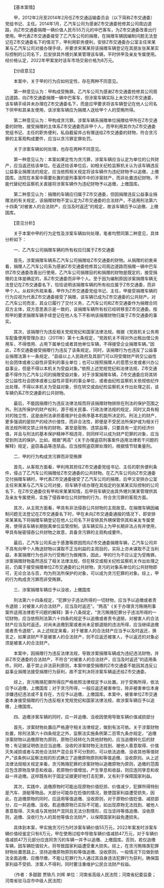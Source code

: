 　　【基本案情】

　　甲，2012年2月至2014年2月任Z市交通运输委员会（以下简称Z市交通委）党组书记、主任。2014年1月，乙汽车公司为感谢Z市交通委抢修其公司周边道路，向Z市交通委捐赠一辆价值人民币55万元的中巴客车，为Z市交通委改善出行使用。甲代表Z市交通委接受了乙汽车公司的捐赠，在捐赠车辆因编制问题无法登记在Z市交通委名下的情况下，甲利用职务便利，安排Z市交通委办公室主任宋某某与乙汽车公司对接办理手续，并要求宋某某将该捐赠车辆登记在其朋友张某某实际控制的公司名下，后安排其外甥刘某某管理该车辆，平时供甲及亲友专属使用。经价格认定，2022年甲案发时该车市场交易价格为8万元。

　　【分歧意见】

　　本案中，关于甲的行为应如何定性，存在两种不同意见。

　　第一种意见认为：甲构成受贿罪。乙汽车公司为感谢Z市交通委抢修其公司周边道路，向Z市交通委捐赠一辆中巴客车，但涉案车辆实际上未交付Z市交通委，该车辆手续并未办理在Z市交通委名下，而是应甲要求将该车辆登记在他人公司名下供甲和其亲友使用，该涉案车辆应为捐赠人送给甲个人的受贿所得。

　　第二种意见认为：甲构成贪污罪。涉案车辆系捐赠单位捐赠给甲所在Z市交通委的财物，接受捐赠的主体系Z市交通委而非甲个人，而甲利用其作为Z市交通委党组书记、主任的职务便利，私自截留并占有赠送给Z市交通委的财物，符合贪污罪的主客观构成要件，应当以贪污罪定罪处罚。

　　关于涉案车辆如何处理，也存在两种不同意见。

　　第一种意见认为：本案如果定性为贪污罪，涉案车辆应当认定为单位的公共财产，应当返还给该单位。在返还给该单位后，如相关纪检监察机关认为该车辆违反公益事业捐赠法的规定，应当依照相关规定将该车辆作为违纪财物予以追缴，上缴国库。法院在本案中需要处置的是刑事案件中的涉案财产，而非处置违纪财物，不能代替纪检监察机关直接将涉案车辆作为违纪财物予以追缴，上缴国库。

　　第二种意见认为：捐赠的车辆应归属于Z市交通委，但因捐赠违反公益事业捐赠法的有关规定，该捐赠财物不宜认定为Z市交通委的合法财产，不适用刑法第六十四条“对被害人的合法财产，应当及时返还”的规定，故该车辆应予以追缴、上缴国库。

　　【意见分析】

　　关于本案中甲的行为定性及涉案车辆如何处理，笔者均赞同第二种意见，具体分析如下：

　　一、乙汽车公司捐赠车辆的所有权应归属于Z市交通委

　　首先，涉案捐赠车辆系乙汽车公司捐赠给Z市交通委的财物。从捐赠的初衷来看，捐赠人乙汽车公司系为感谢Z市交通委抢修其公司周边道路而捐赠一辆中巴车供Z市交通委改善出行使用，乙汽车公司捐赠目的和捐赠的财物是既定的，接受捐赠的主体是确定的，系Z市交通委而非甲个人。至于因为编制原因涉案捐赠车辆无法登记在Z市交通委名下，恰恰说明该捐赠车辆的所有权应属于Z市交通委，而非甲个人。从权利外观来看，甲作为Z市交通委党组书记、主任，甲接受捐赠车辆的行为应视为代表Z市交通委接受了捐赠，该车辆已成为Z市交通委的公共财产。对乙汽车公司而言，其业已履行了交付义务，乙汽车公司和Z市交通委作为捐赠合同双方主体，双方意思表示是一致的，该捐赠车辆所有权已经转移至Z市交通委。按照甲的要求捐赠车辆手续登记在他人名下不影响该捐赠财物归属于Z市交通委的事实。

　　其次，该捐赠行为违反相关党规党纪和国家法律法规。根据《党政机关公务用车配备使用管理办法》（2011年）第十七条规定，“党政机关不得对外出租出借公务用车，不得借用、占用下属单位或者其他单位车辆，不得接受企业捐赠车辆。”因此，Z市交通委接受捐赠行为违反了该条规定。同时，该捐赠行为也违反了公益事业捐赠法第十一条规定，“县级以上人民政府及其部门可以将受赠财产转交公益性社会团体或者公益性非营利的事业单位；也可以按照捐赠人的意愿分发或者兴办公益事业，但是不得以本机关为受益对象。”依照上述党规党纪和法律法规，Z市交通委不得作为乙汽车公司的捐赠受益对象，对于涉案捐赠车辆，Z市交通委应将其转交公益性社会团体或者公益性非营利的事业单位，或者由纪检监察机关依规依纪作出处理，不得以本机关为受益对象，但在转交或由纪检监察机关作出处理之前，该车辆仍系Z市交通委的公共财物。

　　最后，不能因捐赠行为违反法律法规而将该捐赠财物排除在刑法的保护范围之外。刑法所保护的财产权利，源于相关民事、行政法律法规的规定，同时又具有相对的独立性，这是由刑法承担着维护社会秩序基本机能所决定的。刑法上的财产，更多强调的是财产的经济价值性，而非合法性，即便是不受民法所保护或为相关行政法规所明文禁止持有的财物，甚至是赃物、违禁品等，只要具有一定的经济价值，并且与刑法的基本保护精神不相违背，则同样可以成为财产犯罪的对象，应当受到刑法的保护。比如，根据“两高”《关于办理盗窃刑事案件适用法律若干问题的解释》规定，盗窃毒品等违禁品，应当按照盗窃罪处理的，根据情节轻重量刑。

　　二、甲的行为构成贪污罪而非受贿罪

　　首先，从客观方面看，甲利用其担任Z市交通委党组书记、主任的职务便利条件，侵占了乙汽车公司捐赠给Z市交通委的公共财物。在乙汽车公司向Z市交通委交付捐赠车辆时，甲代表Z市交通委接受了乙汽车公司的捐赠，后甲又安排办公室主任宋某某与乙汽车公司对接，将车辆手续办理在其指定的张某某实际控制的公司名下，在Z市交通委仅有甲和宋某某知情，后甲将车辆交由其外甥刘某某管理供其及亲友专属使用，实施了侵吞单位公共财物的行为，符合贪污罪的客观方面。

　　其次，从主观方面看，甲具有非法侵吞公共财物的主观故意。在捐赠车辆因编制问题无法登记在Z市交通委名下时，甲在未向Z市交通委通报的情况下，即安排宋某某私下将捐赠车辆登记在他人公司名下并安排其外甥保管供其和亲友专属使用，使得该车辆长期脱离单位监管控制，该车辆实际上为甲长期非法占有并使用，甲具有秘密侵吞公共财物之故意，具备贪污罪的主观构成要件。

　　最后，乙汽车公司系出于感激等原因而向Z市交通委捐赠车辆，乙汽车公司并不具有向甲个人贿送财物以谋取不正当利益的主观目的，实际上亦未谋取不正当利益，本案捐赠行为也非为行受贿行为做掩饰，因此，甲的行为不应认定为受贿罪。涉案捐赠财物虽然违反了相关法律法规，但在移交或相关纪检监察机关作出处理之前，仍属于接受捐赠单位Z市交通委的公共财物，贪污的对象系单位的公共财物即可，无论合法与否，均为刑法所保护的对象，可以成为贪污犯罪的对象。综上，甲的行为构成贪污罪而非受贿罪。

　　三、涉案捐赠车辆应予以没收，上缴国库

　　刑法第六十四条规定，“犯罪分子违法所得的一切财物，应当予以追缴或者责令退赔；对被害人的合法财产，应当及时返还”。“两高”《关于办理贪污贿赂刑事案件适用法律若干问题的解释》第十八条规定，“贪污贿赂犯罪分子违法所得的一切财物，应当依照刑法第六十四条的规定予以追缴或者责令退赔，对被害人的合法财产应当及时返还。对尚未追缴到案或者尚未足额退赔的违法所得，应当继续追缴或者责令退赔”。从上述规定来看，对于被害人的合法财产应当予以及时返还，换言之，如果该财产不是被害人的合法财产，则不应返还被害人，予以返还的对象必须是被害人的合法财产。

　　本案中，因捐赠行为违反法律法规，导致涉案捐赠车辆成为违纪违法财物，并非Z市交通委的合法财产，不符合“对被害人的合法财产，应当及时返还”的适用条件。同时，基于禁止非法获利原则，本案中接受捐赠的Z市交通委不能因其违反公益事业捐赠法接受捐赠行为获利，故不宜判决将涉案车辆返还给Z市交通委。

　　综上，贪污贿赂犯罪所得应严格依照法律规定予以处置。对于受贿所得，依法应予以追缴，上缴国库；对于贪污所得，一般应返还被害单位，除非被害单位本身涉嫌违纪违法或不复存在，方应予以追缴，上缴国库。本案中，被害单位Z市交通委本身接受捐赠的行为违反相关党规党纪和国家法律法规，故涉案车辆应予以追缴，上缴国库。

　　四、追缴涉案车辆的同时，应一并追缴、没收因使用导致车辆价值减损部分

　　首先，涉案财物处置应严格遵守相关法律规定，做到有法可依。关于涉案财物处置，除刑法第六十四条规定之外，监察法实施条例第二百零九条亦规定，“追缴涉案财物以追缴原物为原则，原物已经转化为其他财物的，应当追缴转化后的财物；有证据证明依法应当追缴、没收的涉案财物无法找到、被他人善意取得、价值灭失减损或者与其他合法财产混合且不可分割的，可以依法追缴、没收其他等值财产。”该条例以监察法规的形式确立了追缴原物原则和等值追缴、没收原则。从上述法律法规相关规定来看，贪污贿赂犯罪的涉案财物以追缴原物为原则，追缴的范围应包含原物及孳息和收益，若原物价值增加，产生孳息和收益，则应连同孳息和收益一并追缴。这样既有利于固定证据更好地打击犯罪，又有利于保障国家利益。

　　其次，实践中，追缴原物时可能出现原物价值贬损、价值减少，犯罪所得特别是汽车、游艇等物品，大部分可能存在贬值的情况，致使国家利益遭受损失，因此，在追缴原物的同时，应适用等值追缴、没收原则，对于原物价值贬值、减损部分，应一并追缴、没收。若追缴原物已实际不可能，如出现原物无法找到、被他人善意取得、灭失或与其他财产混同且无法分割情形，应当坚持等值追缴、没收原则，追缴、没收行为人的其他等值合法财产，以保障国家利益免遭损失。

　　具体到本案，甲实施贪污行为时涉案车辆价值55万元，2022年案发时涉案车辆价值经鉴定只有8万元，甲在使用过程中导致车辆价值减损47万元，对于车辆价值减损47万元部分应连同贪污的车辆一并予以追缴、上缴国库。否则，若仅追缴车辆，因车辆贬值较大，将导致国家利益遭受重大损失。综上，在贪污贿赂类犯罪财物处置思路上，坚持追缴原物原则和等值追缴、没收原则，一般情况下应做到依法全面追缴，应缴尽缴，不能让犯罪行为人通过其自身违法犯罪行为获利，确保国家利益不受损、涉案人不得利，同时要注重维护公民合法财产权益。

　　（作者：多甜甜 贾轶凡 刘辉 单位：河南省高级人民法院；河南省纪委监委；河南省驻马店市中级人民法院）